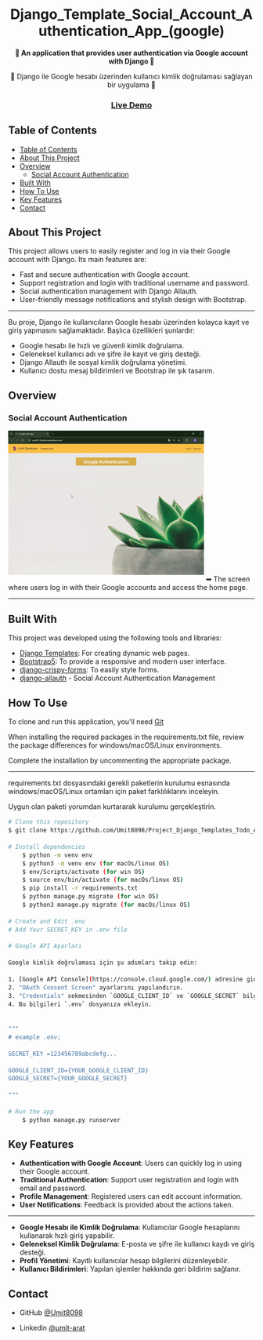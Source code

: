 <!-- Please update value in the {}  -->

<h1 align="center">Django_Template_Social_Account_Authentication_App_(google)</h1>

<p align="center"><strong>🔑 An application that provides user authentication via Google account with Django
 🔑</strong></p>

<p align="center">🔑 Django ile Google hesabı üzerinden kullanıcı kimlik doğrulaması sağlayan bir uygulama 🔑</p>


<div align="center">
  <h3>
    <a href="https://umit8110.pythonanywhere.com/">
      Live Demo
    </a> 
  </h3>
</div>

<!-- TABLE OF CONTENTS -->

## Table of Contents

- [Table of Contents](#table-of-contents)
- [About This Project](#about-this-project)
- [Overview](#overview)
  - [Social Account Authentication](#social-account-authentication)
- [Built With](#built-with)
- [How To Use](#how-to-use)
- [Key Features](#key-features)
- [Contact](#contact)


## About This Project

This project allows users to easily register and log in via their Google account with Django. 
Its main features are:

- Fast and secure authentication with Google account.
- Support registration and login with traditional username and password.
- Social authentication management with Django Allauth.
- User-friendly message notifications and stylish design with Bootstrap.

---

Bu proje, Django ile kullanıcıların Google hesabı üzerinden kolayca kayıt ve giriş yapmasını sağlamaktadır. 
Başlıca özellikleri şunlardır:

- Google hesabı ile hızlı ve güvenli kimlik doğrulama.
- Geleneksel kullanıcı adı ve şifre ile kayıt ve giriş desteği.
- Django Allauth ile sosyal kimlik doğrulama yönetimi.
- Kullanıcı dostu mesaj bildirimleri ve Bootstrap ile şık tasarım.

<!-- OVERVIEW -->

## Overview

### Social Account Authentication
<!-- ![screenshot](project_screenshot/Social_Account_Auth_App.gif) -->
<img src="project_screenshot/Social_Account_Auth_App.gif" alt="Social Account Authentication" width="400"/>
➡ The screen where users log in with their Google accounts and access the home page.

---


## Built With

<!-- This section should list any major frameworks that you built your project using. Here are a few examples.-->
This project was developed using the following tools and libraries:

- [Django Templates](https://docs.djangoproject.com/en/5.1/topics/templates/): For creating dynamic web pages.
- [Bootstrap5](https://getbootstrap.com/docs/5.0/getting-started/introduction/): To provide a responsive and modern user interface.
- [django-crispy-forms](https://django-crispy-forms.readthedocs.io/en/latest/): To easily style forms.
- [django-allauth](https://django-allauth.readthedocs.io/en/latest/index.html) - Social Account Authentication Management



## How To Use

<!-- This is an example, please update according to your application -->

To clone and run this application, you'll need [Git](https://github.com/Umit8098/Project_Django_Templates_Todo_App_FB_Authantication-1_CH-11)

When installing the required packages in the requirements.txt file, review the package differences for windows/macOS/Linux environments. 

Complete the installation by uncommenting the appropriate package.

---

requirements.txt dosyasındaki gerekli paketlerin kurulumu esnasında windows/macOS/Linux ortamları için paket farklılıklarını inceleyin. 

Uygun olan paketi yorumdan kurtararak kurulumu gerçekleştirin.

```bash
# Clone this repository
$ git clone https://github.com/Umit8098/Project_Django_Templates_Todo_App_FB_Authantication-1_CH-11.git

# Install dependencies
    $ python -m venv env
    $ python3 -m venv env (for macOs/linux OS)
    $ env/Scripts/activate (for win OS)
    $ source env/bin/activate (for macOs/linux OS)
    $ pip install -r requirements.txt
    $ python manage.py migrate (for win OS)
    $ python3 manage.py migrate (for macOs/linux OS)

# Create and Edit .env
# Add Your SECRET_KEY in .env file

# Google API Ayarları

Google kimlik doğrulaması için şu adımları takip edin:

1. [Google API Console](https://console.cloud.google.com/) adresine gidin ve yeni bir proje oluşturun.
2. "OAuth Consent Screen" ayarlarını yapılandırın.
3. "Credentials" sekmesinden `GOOGLE_CLIENT_ID` ve `GOOGLE_SECRET` bilgilerini alın.
4. Bu bilgileri `.env` dosyanıza ekleyin.


"""
# example .env;

SECRET_KEY =123456789abcdefg...

GOOGLE_CLIENT_ID={YOUR_GOOGLE_CLIENT_ID}
GOOGLE_SECRET={YOUR_GOOGLE_SECRET}

"""

# Run the app
    $ python manage.py runserver
```

## Key Features

- **Authentication with Google Account**: Users can quickly log in using their Google account.
- **Traditional Authentication**: Support user registration and login with email and password.
- **Profile Management**: Registered users can edit account information.
- **User Notifications**: Feedback is provided about the actions taken.

---

- **Google Hesabı ile Kimlik Doğrulama**: Kullanıcılar Google hesaplarını kullanarak hızlı giriş yapabilir.
- **Geleneksel Kimlik Doğrulama**: E-posta ve şifre ile kullanıcı kaydı ve giriş desteği.
- **Profil Yönetimi**: Kayıtlı kullanıcılar hesap bilgilerini düzenleyebilir.
- **Kullanıcı Bildirimleri**: Yapılan işlemler hakkında geri bildirim sağlanır.


## Contact

<!-- - Website [your-website.com](https://{your-web-site-link}) -->
- GitHub [@Umit8098](https://github.com/Umit8098)

- Linkedin [@umit-arat](https://linkedin.com/in/umit-arat/)
<!-- - Twitter [@your-twitter](https://{twitter.com/your-username}) -->
